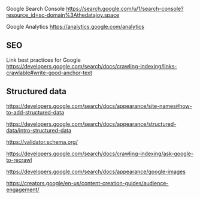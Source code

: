 
Google Search Console
https://search.google.com/u/1/search-console?resource_id=sc-domain%3Athedatajoy.space

Google Analytics
https://analytics.google.com/analytics

## SEO

Link best practices for Google
https://developers.google.com/search/docs/crawling-indexing/links-crawlable#write-good-anchor-text

## Structured data
https://developers.google.com/search/docs/appearance/site-names#how-to-add-structured-data

https://developers.google.com/search/docs/appearance/structured-data/intro-structured-data

https://validator.schema.org/

https://developers.google.com/search/docs/crawling-indexing/ask-google-to-recrawl

https://developers.google.com/search/docs/appearance/google-images


https://creators.google/en-us/content-creation-guides/audience-engagement/
